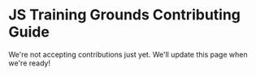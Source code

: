 # JS Training Grounds Contributing Guide

We're not accepting contributions just yet. We'll update this page when we're ready!
